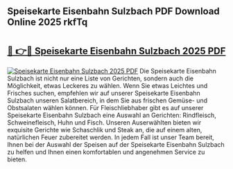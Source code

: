 ## Speisekarte Eisenbahn Sulzbach PDF Download Online 2025 rkfTq

# <h2><a href="http://gc9myuf.nevu.top/?p=Speisekarte+Eisenbahn+Sulzbach">🔗 👉🔴 Speisekarte Eisenbahn Sulzbach 2025 PDF</a></h2>

[![Speisekarte Eisenbahn Sulzbach 2025 PDF](https://i.imgur.com/dBaPXMq.png)](http://gc9myuf.nevu.top/?p=Speisekarte+Eisenbahn+Sulzbach)
Die Speisekarte Eisenbahn Sulzbach ist nicht nur eine Liste von Gerichten, sondern auch die Möglichkeit, etwas Leckeres zu wählen. Wenn Sie etwas Leichtes und Frisches suchen, empfehlen wir auf unserer Speisekarte Eisenbahn Sulzbach unseren Salatbereich, in dem Sie aus frischen Gemüse- und Obstsalaten wählen können. Für Fleischliebhaber gibt es auf unserer Speisekarte Eisenbahn Sulzbach eine Auswahl an Gerichten: Rindfleisch, Schweinefleisch, Huhn und Fisch. Unseren Auserwählten bieten wir exquisite Gerichte wie Schaschlik und Steak an, die auf einem alten, natürlichen Feuer zubereitet werden. In jedem Fall ist unser Team bereit, Ihnen bei der Auswahl der Speisen auf der Speisekarte Eisenbahn Sulzbach zu helfen und Ihnen einen komfortablen und angenehmen Service zu bieten.
